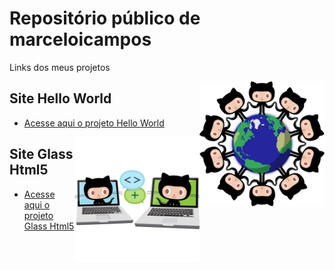 # Repositório público de marceloicampos
 
Links dos meus projetos

<img align="right" src="_imagens/benevocats.png" width="200">

## Site Hello World

* [Acesse aqui o projeto Hello World](https://marceloicampos.github.io/site-hello-world/)

<img align="right" src="_imagens/collabocats.jpg" width="200">

## Site Glass Html5

* [Acesse aqui o projeto Glass Html5](https://marceloicampos.github.io/site-glass-html5/)